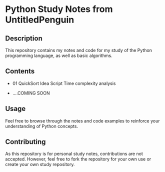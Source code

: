 
# Python Study Notes from UntitledPenguin

## Description

This repository contains my notes and code for my study of the Python programming language, as well as basic algorithms.


## Contents

- 01 QuickSort 
    Idea
    Script
    Time complexity analysis

    
- ....COMING SOON

## Usage

Feel free to browse through the notes and code examples to reinforce your understanding of Python concepts.

## Contributing

As this repository is for personal study notes, contributions are not accepted. 
However, feel free to fork the repository for your own use or create your own study repository.


